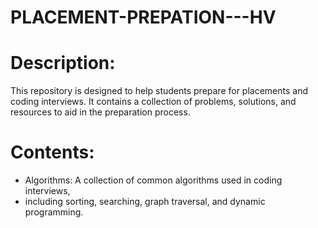 # PLACEMENT-PREPATION---HV
#
# Description:
This repository is designed to help students prepare for placements and coding interviews.
It contains a collection of problems, solutions, and resources to aid in the preparation process.

# Contents:
- Algorithms: A collection of common algorithms used in coding interviews,
- including sorting, searching, graph traversal, and dynamic programming.


